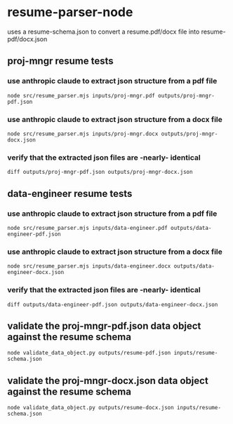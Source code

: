 # resume-parser-node
uses a resume-schema.json to convert a resume.pdf/docx file into resume-pdf/docx.json

## proj-mngr resume tests  
### use anthropic claude to extract json structure from a pdf file
```node src/resume_parser.mjs inputs/proj-mngr.pdf outputs/proj-mngr-pdf.json```

### use anthropic claude to extract json structure from a docx file
```node src/resume_parser.mjs inputs/proj-mngr.docx outputs/proj-mngr-docx.json```

### verify that the extracted json files are -nearly- identical  
```diff outputs/proj-mngr-pdf.json outputs/proj-mngr-docx.json```

## data-engineer resume tests   
### use anthropic claude to extract json structure from a pdf file
```node src/resume_parser.mjs inputs/data-engineer.pdf outputs/data-engineer-pdf.json```

### use anthropic claude to extract json structure from a docx file
```node src/resume_parser.mjs inputs/data-engineer.docx outputs/data-engineer-docx.json```

### verify that the extracted json files are -nearly- identical  
```diff outputs/data-engineer-pdf.json outputs/data-engineer-docx.json```


<!-- ### compute the json-schema of the json file from the pdf json file
```node compute_json_schema.mjs outputs/proj-mngr-pdf.json outputs/proj-mngr-pdf-schema.json```

### compute the json-schema of the json file from the docx json file
```node compute_json_schema.py outputs/proj-mngr-docx.json outputs/proj-mngr-docx-schema.json```

### verify that the json-schema files are -nearly- identical
```diff outputs/proj-mngr-pdf-schema.json outputs/proj-mngr-docx-schema.json``` -->

## validate the proj-mngr-pdf.json data object against the resume schema
```node validate_data_object.py outputs/resume-pdf.json inputs/resume-schema.json```

## validate the proj-mngr-docx.json data object against the resume schema
```node validate_data_object.py outputs/resume-docx.json inputs/resume-schema.json ```